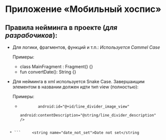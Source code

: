 # Приложение «Мобильный хоспис»
## Правила нейминга в проекте (*для разрабочиков*):
* Для логики, фрагментов, функций и т.п.:
*Используется Cammel Case*

  Примеры:
  * class MainFragment : Fragment() {}
  * fun convertDate(): String {}
* Для нейминга в xml используется Snake Case. Завершаищим элементом в названии должен идти тип view (полностью):
  
  Примеры:
  * ```     <ImageView
            android:id="@+id/line_divider_image_view"
            android:contentDescription="@string/line_divider_description" />
```
  
  * ```     <string name="date_not_set">Date not set</string
```
